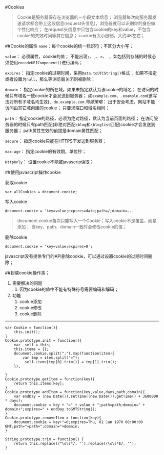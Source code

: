 #Cookies
> Cookie是服务器保存在浏览器的一小段文本信息；
> 浏览器每次向服务器发送请求都会带上这段信息(request头信息)，浏览器就可以识别你的身份做个性化响应；
> 在request头信息中只包含cookie的key和value，不包含cookie的失效时间等其它信息；
> cookie有大小限制，大约4K左右；

##Cookie的属性
`name`：每个cookie的统一标识符；不区分大小写；

`value`：
必须属性，cookie的值；
不能出现`;`、`,`、`=`、` `，如包括则存储的时候必须使用`encodeURIComponent()`进行编码；

`expires`：
指定cookie的过期时间，采用`Data.toUTCString()`格式；
如果不指定或者设置为`null`，那么等浏览器关闭则被删除；

`domain`：
指定cookie的所在域，如果未指定默认为该cookie的域名；
在访问的时候只有域名一致cookie才会发送到服务器；
如`example.com`、`.example.com`(该写法对所有子域名均生效)、`do.example.com`
*同源策略*：
出于安全考虑，网站不能访问由其它域创建的cookie；
只要求端口和域名相同；

`path`：
指定cookie的路径，必须为绝对路径，默认为当前页面的路径；
在访问服务器的时候只有path匹配(非绝对匹配`\blog`和`\bloglist`匹配)cookie才会发送到服务器；
path属性生效的前提是domain属性匹配；

`secure`：
指定cookie只能在HTTPS下发送到服务器；

`max-age`：
指定cookie的有效期，单位秒；

`HttpOnly`：
设置cookie不能被javascrip读取；

##使用javascript操作cookie

获取cookie
	
	var allCookies = document.cookie;

写入cookie

	document.cookie = 'key=value;expires=date;path=/;domain=...'

> document.cookie每次只能写入一个Cookie；写入cookie不是覆盖，而是添加；
> 当key、path、domain一致时会修改cookie的值；
> 

删除cookie

	document.cookie = 'key=value;expires=0';

javascript没有提供专门的API删除cookie，可以通过设置cookie的过期时间删除；


##封装cookie操作类；

1. 需要解决的问题
	1. 因为cookie的值中不能有特殊符号需要编码和解码；
2. 功能
	1. cookie添加
	2. cookie修改
	3. cookie删除

---

	var Cookie = function(){
		this.init();
	}
	Cookie.prototype.init = function(){
		var _self = this;
		this.items = {};
		document.cookie.split(";").map(function(item){
			var tmp = item.split("=");
			_self.items[tmp[0].trim()] = tmp[1].trim();
		});

	}
	Cookie.prototype.getItem = function(key){
		return this.items[key];
	}
	Cookie.prototype.addItem = function(key,value,days,path,domain){
		var endDay = (new Date()).setTime((new Date()).getTime() + 3600000 * days);
		document.cookie = key + "=" + value + ";path=path;domain=" + domain+";expires=" + endDay.toGMTString();
	}
	Cookie.prototype.removeItem = function(key){
		document.cookie = key+"=0;expires=Thu, 01 Jan 1970 00:00:00 GMT;path="+path+";domain="+domain;
	}

	String.prototype.trim = function() {
		return this.replace(/^\s\s*/, '').replace(/\s\s*$/, '');
	}
